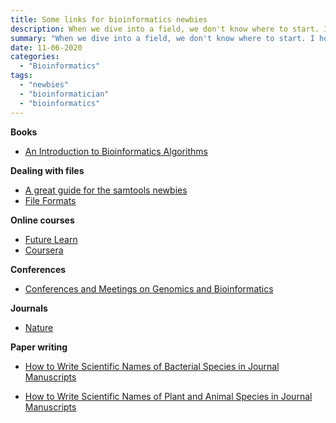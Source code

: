```yaml
---
title: Some links for bioinformatics newbies
description: When we dive into a field, we don't know where to start. I hope these links will be helpful for bioinformatics newbies.
summary: "When we dive into a field, we don't know where to start. I hope these links will be helpful for bioinformatics newbies."
date: 11-06-2020
categories:
  - "Bioinformatics"
tags:
  - "newbies"
  - "bioinformatician"
  - "bioinformatics"
---
```


**Books**

- [An Introduction to Bioinformatics Algorithms](https://mitpress.mit.edu/books/introduction-bioinformatics-algorithms)

**Dealing with files**

- [A great guide for the samtools newbies](https://github.com/davetang/learning_bam_file)
- [File Formats](https://www.ncbi.nlm.nih.gov/sra/docs/submitformats)

**Online courses**

- [Future Learn](https://www.futurelearn.com)
- [Coursera](https://www.coursera.org/)

**Conferences**

- [Conferences and Meetings on Genomics and Bioinformatics](https://www.conference-service.com/conferences/bioinformatics.html)

**Journals**

- [Nature](https://www.nature.com/subjects/bioinformatics)

**Paper writing**

- [How to Write Scientific Names of Bacterial Species in Journal Manuscripts](https://www.enago.com/academy/write-scientific-names-in-a-research-paper)

- [How to Write Scientific Names of Plant and Animal Species in Journal Manuscripts](https://www.enago.com/academy/how-to-write-scientific-names-in-a-research-paper-animals-plants/)
